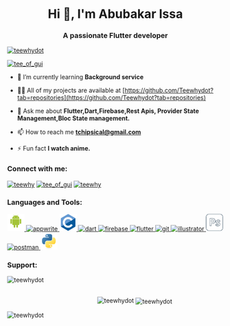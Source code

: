 <h1 align="center">Hi 👋, I'm Abubakar Issa</h1>
<h3 align="center">A passionate Flutter developer</h3>

<p align="left"> <a href="https://github.com/ryo-ma/github-profile-trophy"><img src="https://github-profile-trophy.vercel.app/?username=teewhydot" alt="teewhydot" /></a> </p>

<p align="left"> <a href="https://twitter.com/tee_of_gui" target="blank"><img src="https://img.shields.io/twitter/follow/tee_of_gui?logo=twitter&style=for-the-badge" alt="tee_of_gui" /></a> </p>

- 🌱 I’m currently learning **Background service**

- 👨‍💻 All of my projects are available at [https://github.com/Teewhydot?tab=repositories](https://github.com/Teewhydot?tab=repositories)

- 💬 Ask me about **Flutter,Dart,Firebase,Rest Apis, Provider State Management,Bloc State management.**

- 📫 How to reach me **tchipsical@gmail.com**

- ⚡ Fun fact **I watch anime.**

<h3 align="left">Connect with me:</h3>
<p align="left">
<a href="https://dev.to/teewhy" target="blank"><img align="center" src="https://raw.githubusercontent.com/rahuldkjain/github-profile-readme-generator/master/src/images/icons/Social/devto.svg" alt="teewhy" height="30" width="40" /></a>
<a href="https://twitter.com/tee_of_gui" target="blank"><img align="center" src="https://raw.githubusercontent.com/rahuldkjain/github-profile-readme-generator/master/src/images/icons/Social/twitter.svg" alt="tee_of_gui" height="30" width="40" /></a>
<a href="https://stackoverflow.com/users/teewhy" target="blank"><img align="center" src="https://raw.githubusercontent.com/rahuldkjain/github-profile-readme-generator/master/src/images/icons/Social/stack-overflow.svg" alt="teewhy" height="30" width="40" /></a>
</p>

<h3 align="left">Languages and Tools:</h3>
<p align="left"> <a href="https://developer.android.com" target="_blank" rel="noreferrer"> <img src="https://raw.githubusercontent.com/devicons/devicon/master/icons/android/android-original-wordmark.svg" alt="android" width="40" height="40"/> </a> <a href="https://appwrite.io" target="_blank" rel="noreferrer"> <img src="https://www.vectorlogo.zone/logos/appwriteio/appwriteio-icon.svg" alt="appwrite" width="40" height="40"/> </a> <a href="https://www.cprogramming.com/" target="_blank" rel="noreferrer"> <img src="https://raw.githubusercontent.com/devicons/devicon/master/icons/c/c-original.svg" alt="c" width="40" height="40"/> </a> <a href="https://dart.dev" target="_blank" rel="noreferrer"> <img src="https://www.vectorlogo.zone/logos/dartlang/dartlang-icon.svg" alt="dart" width="40" height="40"/> </a> <a href="https://firebase.google.com/" target="_blank" rel="noreferrer"> <img src="https://www.vectorlogo.zone/logos/firebase/firebase-icon.svg" alt="firebase" width="40" height="40"/> </a> <a href="https://flutter.dev" target="_blank" rel="noreferrer"> <img src="https://www.vectorlogo.zone/logos/flutterio/flutterio-icon.svg" alt="flutter" width="40" height="40"/> </a> <a href="https://git-scm.com/" target="_blank" rel="noreferrer"> <img src="https://www.vectorlogo.zone/logos/git-scm/git-scm-icon.svg" alt="git" width="40" height="40"/> </a> <a href="https://www.adobe.com/in/products/illustrator.html" target="_blank" rel="noreferrer"> <img src="https://www.vectorlogo.zone/logos/adobe_illustrator/adobe_illustrator-icon.svg" alt="illustrator" width="40" height="40"/> </a> <a href="https://www.photoshop.com/en" target="_blank" rel="noreferrer"> <img src="https://raw.githubusercontent.com/devicons/devicon/master/icons/photoshop/photoshop-line.svg" alt="photoshop" width="40" height="40"/> </a> <a href="https://postman.com" target="_blank" rel="noreferrer"> <img src="https://www.vectorlogo.zone/logos/getpostman/getpostman-icon.svg" alt="postman" width="40" height="40"/> </a> <a href="https://www.python.org" target="_blank" rel="noreferrer"> <img src="https://raw.githubusercontent.com/devicons/devicon/master/icons/python/python-original.svg" alt="python" width="40" height="40"/> </a> </p>

<h3 align="left">Support:</h3>
<p><a href="https://www.buymeacoffee.com/teewhydot"> <img align="left" src="https://cdn.buymeacoffee.com/buttons/v2/default-yellow.png" height="50" width="210" alt="teewhydot" /></a></p><br><br>

<p><img align="left" src="https://github-readme-stats.vercel.app/api/top-langs?username=teewhydot&show_icons=true&locale=en&layout=compact" alt="teewhydot" /></p>

<p>&nbsp;<img align="center" src="https://github-readme-stats.vercel.app/api?username=teewhydot&show_icons=true&locale=en" alt="teewhydot" /></p>

<p><img align="center" src="https://github-readme-streak-stats.herokuapp.com/?user=teewhydot&" alt="teewhydot" /></p>
